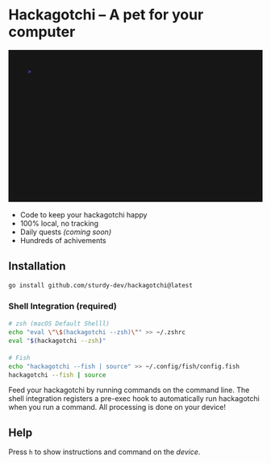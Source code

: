 # Hackagotchi – A pet for your computer

![](./demo/intro.gif)

* Code to keep your hackagotchi happy
* 100% local, no tracking
* Daily quests _(coming soon)_
* Hundreds of achivements

## Installation

```bash
go install github.com/sturdy-dev/hackagotchi@latest
```

### Shell Integration (required)

```bash
# zsh (macOS Default Shelll)
echo "eval \"\$(hackagotchi --zsh)\"" >> ~/.zshrc
eval "$(hackagotchi --zsh)"

# Fish
echo "hackagotchi --fish | source" >> ~/.config/fish/config.fish
hackagotchi --fish | source
```

Feed your hackagotchi by running commands on the command line. The shell integration registers a pre-exec hook to automatically run hackagotchi when you run a command. All processing is done on your device! 

## Help

Press `h` to show instructions and command on the _device_. 
